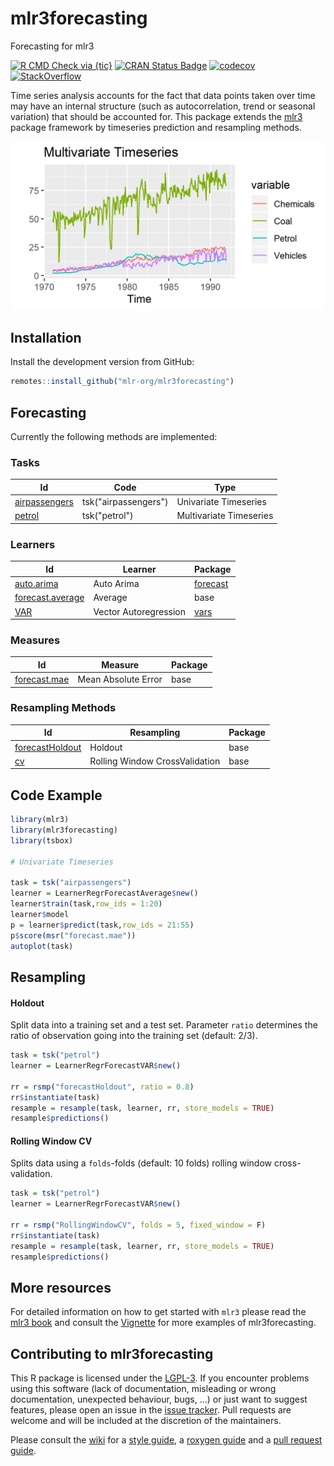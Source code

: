 # mlr3forecasting

Forecasting for mlr3

<!-- badges: start -->
[![R CMD Check via {tic}](https://github.com/mlr-org/mlr3forecasting/workflows/R%20CMD%20Check%20via%20{tic}/badge.svg?branch=master)](https://github.com/mlr-org/mlr3forecasting/actions)
[![CRAN Status Badge](https://www.r-pkg.org/badges/version-ago/mlr3forecasting)](https://cran.r-project.org/package=mlr3forecasting)
[![codecov](https://codecov.io/gh/mlr-org/mlr3forecasting/branch/master/graph/badge.svg)](https://codecov.io/gh/mlr-org/mlr3forecasting)
[![StackOverflow](https://img.shields.io/badge/stackoverflow-mlr3-orange.svg)](https://stackoverflow.com/questions/tagged/mlr3)
<!-- badges: end -->

Time series analysis accounts for the fact that data points taken over time may have an internal structure (such as autocorrelation, trend or seasonal variation) that should be accounted for. This package extends the [mlr3](https://github.com/mlr-org/mlr3) package
framework by timeseries prediction and resampling methods.

![](man/multi_timeseries.png)<!-- .element height="50%" width="50%" -->

## Installation

Install the development version from
GitHub:

``` r
remotes::install_github("mlr-org/mlr3forecasting")
```

## Forecasting
Currently the following methods are implemented:

### Tasks

| Id                                                                                          | Code                 | Type                    |
|---------------------------------------------------------------------------------------------|----------------------|-------------------------|
| [airpassengers](https://mlr3forecasting.mlr-org.com/reference/mlr_tasks_airpassengers.html) | tsk("airpassengers") | Univariate Timeseries   |
| [petrol](https://mlr3forecasting.mlr-org.com/reference/mlr_tasks_petrol.html)               | tsk("petrol")        | Multivariate Timeseries |

### Learners

| Id                                                                                               | Learner               | Package                                                 |
|--------------------------------------------------------------------------------------------------|-----------------------|---------------------------------------------------------|
| [auto.arima](https://mlr3forecasting.mlr-org.com/reference/mlr_learners_regr.AutoArima.html)     | Auto Arima            | [forecast](https://cran.r-project.org/package=forecast) |
| [forecast.average](https://mlr3forecasting.mlr-org.com/reference/mlr_learners_regr.Average.html) | Average               | base                                                    |
| [VAR](https://mlr3forecasting.mlr-org.com/reference/mlr_learners_regr.VAR.html)                  | Vector Autoregression | [vars](https://cran.r-project.org/package=vars)         |


### Measures

| Id                                                                                           | Measure             | Package |
|----------------------------------------------------------------------------------------------|---------------------|---------|
| [forecast.mae](https://mlr3forecasting.mlr-org.com/reference/mlr_measures_forecast.mae.html) | Mean Absolute Error | base    |

### Resampling Methods

| Id                                                                                                    | Resampling                     | Package |
|-------------------------------------------------------------------------------------------------------|--------------------------------|---------|
| [forecastHoldout](https://mlr3forecasting.mlr-org.com/reference/mlr_resamplings_forecastHoldout.html) | Holdout                        | base    |
| [cv](https://mlr3forecasting.mlr-org.com/reference/mlr_resamplings_RollingWindowCV.html)              | Rolling Window CrossValidation | base    |



## Code Example

```r
library(mlr3)
library(mlr3forecasting)
library(tsbox)

# Univariate Timeseries

task = tsk("airpassengers")
learner = LearnerRegrForecastAverage$new()
learner$train(task,row_ids = 1:20)
learner$model
p = learner$predict(task,row_ids = 21:55)
p$score(msr("forecast.mae"))
autoplot(task)
```

## Resampling

#### Holdout 

Split data into a training set and a test set.
Parameter `ratio` determines the ratio of observation going into the training set (default: 2/3).

```r
task = tsk("petrol")
learner = LearnerRegrForecastVAR$new()

rr = rsmp("forecastHoldout", ratio = 0.8)
rr$instantiate(task)
resample = resample(task, learner, rr, store_models = TRUE)
resample$predictions()
```

#### Rolling Window CV 

Splits data using a `folds`-folds (default: 10 folds) rolling window cross-validation.

```r
task = tsk("petrol")
learner = LearnerRegrForecastVAR$new()

rr = rsmp("RollingWindowCV", folds = 5, fixed_window = F)
rr$instantiate(task)
resample = resample(task, learner, rr, store_models = TRUE)
resample$predictions()
```

## More resources

For detailed information on how to get started with `mlr3` please read the 
[mlr3 book](https://mlr3book.mlr-org.com/) and consult the
[Vignette](https://mlr3forecasting.mlr-org.com/articles/vignettes.html) for more examples of mlr3forecasting.



## Contributing to mlr3forecasting

This R package is licensed under the
[LGPL-3](https://www.gnu.org/licenses/lgpl-3.0.en.html). If you
encounter problems using this software (lack of documentation,
misleading or wrong documentation, unexpected behaviour, bugs, …) or
just want to suggest features, please open an issue in the [issue
tracker](https://github.com/mlr-org/mlr3/issues). Pull requests are
welcome and will be included at the discretion of the maintainers.

Please consult the [wiki](https://github.com/mlr-org/mlr3/wiki/) for a
[style guide](https://github.com/mlr-org/mlr3/wiki/Style-Guide), a
[roxygen guide](https://github.com/mlr-org/mlr3/wiki/Roxygen-Guide) and
a [pull request
guide](https://github.com/mlr-org/mlr3/wiki/PR-Guidelines).

